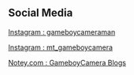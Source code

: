 ## Social Media

[Instagram : gameboycameraman](https://www.instagram.com/gameboycameraman/)

[Instagram : mt_gameboycamera](https://www.instagram.com/mr_gameboycamera/)

[Notey.com : GameboyCamera Blogs](http://www.notey.com/blogs/game-boy-camera)
